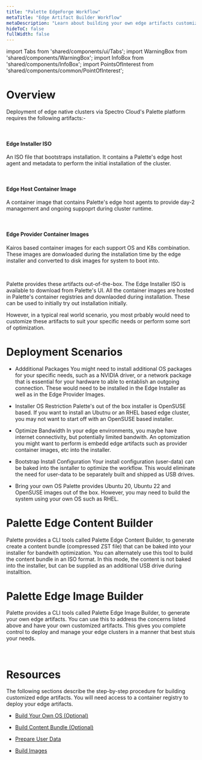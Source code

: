 ```yaml
---
title: "Palette EdgeForge Workflow"
metaTitle: "Edge Artifact Builder Workflow"
metaDescription: "Learn about building your own edge artifacts customized to your specific needs"
hideToC: false
fullWidth: false
---
```


import Tabs from 'shared/components/ui/Tabs';
import WarningBox from 'shared/components/WarningBox';
import InfoBox from 'shared/components/InfoBox';
import PointsOfInterest from 'shared/components/common/PointOfInterest';

# Overview

Deployment of edge native clusters via Spectro Cloud's Palette platform requires the following artifacts:-

<br />

#### Edge Installer ISO

An ISO file that bootstraps installation. It contains a Palette's edge host agent and metadata to perform the initial installation of the cluster.

<br />

#### Edge Host Container Image

A container image that contains Palette's edge host agents to provide day-2 management and ongoing suppoprt during cluster runtime.

<br />

#### Edge Provider Container Images

Kairos based container images for each support OS and K8s combination. These images are donwloaded during the installation time by the edge installer and converted to disk images for system to boot into.

<br />

Palette provides these artifacts out-of-the-box. The Edge Installer ISO is available to download from Palette's UI. All the container images are hosted in Palette's container registries and downlaoded during installation. These can be used to initially try out installation initially.

However, in a typical real world scenario, you most prbably would need to customize these artifacts to suit your specific needs or perform some sort of optimization.

# Deployment Scenarios

- Addditional Packages
You might need to install additional OS packages for your specific needs, such as a NVIDIA driver, or a network package that is essential for your hardware to able to entablish an outgoing connection. These would need to be installed in the Edge Installer as well as in the Edge Provider Images.

- Installer OS Restriction
Palette's out of the box installer is OpenSUSE based. If you want to install an Ubutnu or an RHEL based edge cluster, you may not want to start off with an OpenSUSE based installer.

- Optimize Bandwidth
In your edge environments, you maybe have internet connectivity, but potentially limited bandwith. An optomization you might want to perform is embedd edge artifacts such as provider container images, etc into the installer.

- Bootstrap Install Configuration
Your install configuration (user-data) can be baked into the isntaller to optimize the workflow. This would eliminate the need for user-data to be separately built and shipped as USB drives.

- Bring your own OS
Palette provides Ubuntu 20, Ubuntu 22 and OpenSUSE images out of the box. However, you may need to build the system using your own OS such as RHEL.

# Palette Edge Content Builder

Palette provides a CLI tools called Palette Edge Content Builder, to generate create a content bundle (compressed ZST file) that can be baked into your installer for bandwith optimization. You can alternately use this tool to build the content bundle in an ISO format. In this mode, the content is not baked into the installer, but can be supplied as an additional USB drive during installtion.

# Palette Edge Image Builder

Palette provides a CLI tools called Palette Edge Image Builder, to generate your own edge artifacts. You can use this to address the concerns listed above and have your own customized artifacts. This gives you complete control to deploy and manage your edge clusters in a manner that best stuis your needs.

<br />

# Resources

The following sections describe the step-by-step procedure for building customized edge artifacts. You will need access to a container registry to deploy your edge artifacts.

- [Build Your Own OS (Optional)](/clusters/edge/edgeforge-workflow/build-kairos-os)

- [Build Content Bundle (Optional)](/clusters/edge/edgeforge-workflow/build-content-bundle)

- [Prepare User Data](/clusters/edge/edgeforge-workflow/prepare-user-data)

- [Build Images](/clusters/edge/edgeforge-workflow/build-images)
